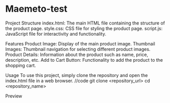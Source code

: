 # Maemeto-test

Project Structure
index.html: The main HTML file containing the structure of the product page.
style.css: CSS file for styling the product page.
script.js: JavaScript file for interactivity and functionality.

Features
Product Image: Display of the main product image.
Thumbnail Images: Thumbnail navigation for selecting different product images.
Product Details: Information about the product such as name, price, description, etc.
Add to Cart Button: Functionality to add the product to the shopping cart.

Usage
To use this project, simply clone the repository and open the index.html file in a web browser.
//code
git clone <repository_url>
cd <repository_name>

Preview
